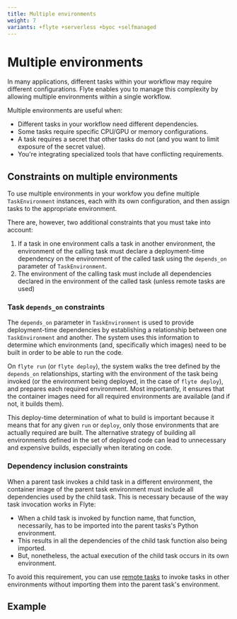 ```yaml
---
title: Multiple environments
weight: 7
variants: +flyte +serverless +byoc +selfmanaged
---
```


# Multiple environments

In many applications, different tasks within your workflow may require different configurations.
Flyte enables you to manage this complexity by allowing multiple environments within a single workflow.

Multiple environments are useful when:
- Different tasks in your workflow need different dependencies.
- Some tasks require specific CPU/GPU or memory configurations.
- A task requires a secret that other tasks do not (and you want to limit exposure of the secret value).
- You're integrating specialized tools that have conflicting requirements.

## Constraints on multiple environments

To use multiple environments in your workfow you define multiple `TaskEnvironment` instances, each with its own configuration, and then assign tasks to the appropriate environment.

There are, however, two additional constraints that you must take into account:

1. If a task in one environment calls a task in another environment, the environment of the calling task must declare a deployment-time dependency on the environment of the called task using the `depends_on` parameter of `TaskEnvironment`.
2. The environment of the calling task must include all dependencies declared in the environment of the called task (unless remote tasks are used)

### Task `depends_on` constraints

The `depends_on` parameter in `TaskEnvironment` is used to provide deployment-time dependencies by establishing a relationship between one `TaskEnvironment` and another.
The system uses this information to determine which environments (and, specifically which images) need to be built in order to be able to run the code.

On `flyte run` (or `flyte deploy`), the system walks the tree defined by the `depends_on` relationships, starting with the environment of the task being invoked (or the environment being deployed, in the case of `flyte deploy`), and prepares each required environment.
Most importantly, it ensures that the container images need for all required environments are available (and if not, it builds them).

This deploy-time determination of what to build is important because it means that for any given `run` or `deploy`, only those environments that are actually required are built.
The alternative strategy of building all environments defined in the set of deployed code can lead to unnecessary and expensive builds, especially when iterating on code.

### Dependency inclusion constraints

When a parent task invokes a child task in a different environment, the container image of the parent task environment must include all dependencies used by the child task.
This is necessary because of the way task invocation works in Flyte:

- When a child task is invoked by function name, that function, necessarily, has to be imported into the parent tasks's Python environment.
- This results in all the dependencies of the child task function also being imported.
- But, nonetheless, the actual execution of the child task occurs in its own environment.

To avoid this requirement, you can use [remote tasks]() to invoke tasks in other environments without importing them into the parent task's environment.

## Example

